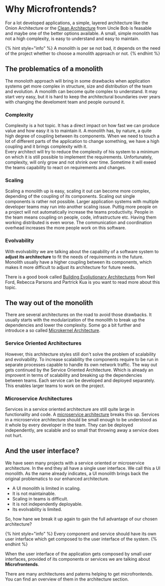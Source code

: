 # Why Microfrontends?

For a lot developed applications, a simple, layered architecture like the Onion Architecture or the [Clean Architecture](https://blog.cleancoder.com/uncle-bob/2012/08/13/the-clean-architecture.html) from Uncle Bob is feasable and maybe  one of the better options available. A small, simple monolith has not a high complexity, is easy to understand and easy to maintain.

{% hint style="info" %}
A monolith is per se not bad, it depends on the need of the project whether to choose a monolith approach or not.
{% endhint %}

## The problematics of a monolith

The monoloth approach will bring in some drawbacks when application systems get more complex in structure, size and distribution of the team and evolution. A monolith can become quite complex to understand. It may start very easy, but it is hard to keep the architectural boundaries over years with changing the develoment team and people ouround it.

### Complexity

Complexity is a hot topic. It has a direct impact on how fast we can produce value and how easy it is to maintain it. A monolith has, by nature, a quite high degree of coupling between its components. When we need to touch a lot of different parts of the application to change something, we have a high coupling and it brings complexity with it.  
Every architect will try to reduce the complexity of his system to a minimum on which it is still possible to implement the requirements. Unfortunately, complexity, will only grow and not shrink over time. Sometime it will exeed the teams capability to react on requirements and changes.

### Scaling

Scaling a monolith up is easy, scaling it out can become more complex, depending of the coupling of its components. Scaling out single components is rather not possible. Larger application systems with multiple developer teams may run into another scaling issue. Puttig more people on a project will not automatically increase the teams productivity. People in the team means coupling on people, code, infrastructure etc. Having them working distributed is even worse. The communication and coordination overhead increases the more people work on this software.

### Evolvability

With evolvability we are talking about the capability of a software system to **adjust its architecture** to fit the needs of requirements in the future. Monolith usually have a higher coupling between its components, which makes it more difficult to adjust its architecture for future needs.

There is a good book called [Building Evoliutionary Architectures](https://www.oreilly.com/library/view/building-evolutionary-architectures/9781491986356/) from Neil Ford, Rebecca Parsons and Partrick Kua is you want to read more about this topic.

## The way out of the monolith

There are several architectures on the road to avoid those drawbacks. It usually starts with the modularization of the monolith to break up the dependencies and lower the complexity. Some go a bit further and introduce a so called [Microkernel Architecture](https://www.oreilly.com/library/view/software-architecture-patterns/9781491971437/ch03.html).

### Service Oriented Architectures

However, this architecture styles still don't solve the problem of scalability and evolvability. To increase scalability the components require to be run in separate processes capable to handle its own network traffic. The way out gets continued by the Service Oriented Architecture. Which is already an improvent in terms of scalability and breaking up the dependencies between teams. Each service can be developed and deployed separately. This enables larger teams to work on the project.

### Microservice Architectures

Services in a service oriented architecture are still quite large in functionality and code. A [microservice architecture](https://microservices.io) breaks this up. Services in a microservice architecture should be small enough to be understood as it whole by every developer in the team. They can be deployed independently, are scalable and so small that throwing away a service does not hurt.

## And the user interface?

We have seen many projects with a service oriented or microservice architecture. In the end they all have a single user interface. We call this a UI monolith. As the name already indicates, a UI monolith brings back the original problematics to our enhanced architecture.

* A UI monolith is limited in scaling.
* It is not maintainable.
* Scaling in teams is difficult.
* It is not independently deployable.
* Its evolvability is limited.

So, how hane we break it up again to gain the full advantage of our chosen architecture?

{% hint style="info" %}
Every component and service should have its own user interface which get composed to the user interface of the system.
{% endhint %}

When the user interface of the application gets composed by small user interfaces, provided of its components or services we are talking about **Microfrontends**.

There are many architectures and paterns helping to get microfrontends. You can find an overview of them in the architecture section.



